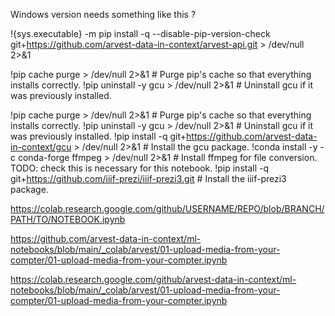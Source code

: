 Windows version needs something like this ?

!{sys.executable} -m pip install -q --disable-pip-version-check git+https://github.com/arvest-data-in-context/arvest-api.git > /dev/null 2>&1

!pip cache purge > /dev/null 2>&1 # Purge pip's cache so that everything installs correctly.
!pip uninstall -y gcu > /dev/null 2>&1 # Uninstall gcu if it was previously installed. 


!pip cache purge > /dev/null 2>&1 # Purge pip's cache so that everything installs correctly.
!pip uninstall -y gcu > /dev/null 2>&1 # Uninstall gcu if it was previously installed.
!pip install -q git+https://github.com/arvest-data-in-context/gcu > /dev/null 2>&1 # Install the gcu package.
!conda install -y -c conda-forge ffmpeg > /dev/null 2>&1 # Install ffmpeg for file conversion. TODO: check this is necessary for this notebook.
!pip install -q git+https://github.com/iiif-prezi/iiif-prezi3.git # Install the iiif-prezi3 package.




https://colab.research.google.com/github/USERNAME/REPO/blob/BRANCH/PATH/TO/NOTEBOOK.ipynb

https://github.com/arvest-data-in-context/ml-notebooks/blob/main/_colab/arvest/01-upload-media-from-your-compter/01-upload-media-from-your-compter.ipynb


https://colab.research.google.com/github/arvest-data-in-context/ml-notebooks/blob/main/_colab/arvest/01-upload-media-from-your-compter/01-upload-media-from-your-compter.ipynb